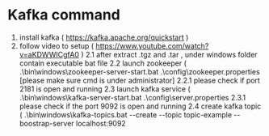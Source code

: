 # Kafka command

1. install kafka ( https://kafka.apache.org/quickstart )
2. follow video to setup ( https://www.youtube.com/watch?v=aKDWWICgfA0 )
  2.1 after extract .tgz and .tar , under windows folder contain executable bat file
  2.2 launch zookeeper ( .\bin\windows\zookeeper-server-start.bat .\config\zookeeper.properties    [please make sure cmd is under administrator]
    2.2.1 please check if port 2181 is open and running
  2.3 launch kafka service ( .\bin\windows\kafka-server-start.bat .\config\server.properties
    2.3.1 please check if the port 9092 is open and running
  2.4 create kafka topic ( .\bin\windows\kafka-topics.bat --create --topic topic-example --boostrap-server localhost:9092
  
